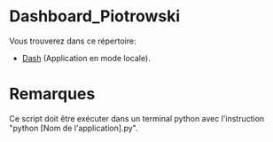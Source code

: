 # Dashboard_Piotrowski

Vous trouverez dans ce répertoire: 

* [Dash](../P4A_Piotrowski/Dashboard/Dash.py) (Application en mode locale). 

# Remarques

Ce script doit être exécuter dans un terminal python avec l'instruction "python [Nom de l'application].py".
